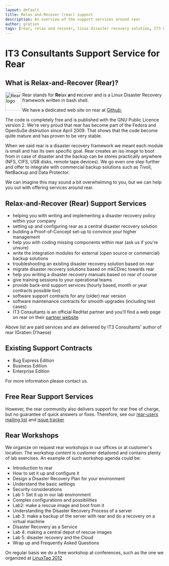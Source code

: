 ```yaml
---
layout: default
title: Relax-and-Recover (rear) support
description: An overview of the support services around rear
author: gratien
tags: [rear, relax and recover, linux disaster recovery solution, IT3 Consultants, GPL]
---
```


# IT3 Consultants Support Service for Rear

## What is Relax-and-Recover (Rear)?

<img src="{{ site.url }}/images/logo/rear_logo_100.png" width="51" height="58" border="0" align="left" alt="Rear logo" />
Rear stands for <strong>Re</strong>lax <strong>a</strong>nd <strong>r</strong>ecover and is a Linux Disaster Recovery framework written in bash shell.

We have a dedicated web site on rear at [Github:](http://relax-and-recover.org/)

The code is completely free and is published with the GNU Public Licence version 2. We're very proud that rear has become part of the Fedora and OpenSuSe distriution since April 2009.  That shows that the code become quite mature and has proven to be very stable.

When we said rear is a disaster recovery framework we meant each module is small and has its own specific goal. Rear creates an iso image to boot from in case of disaster and the backup can be stores practically anywhere (NFS, CIFS, USB disks, remote tape devices). We go even one step further and offer to integrate with commercial backup solutions such as Tivoli, NetBackup and Data Protector.

We can imagine this may sound a bit overwhelming to you, but we can help you out with offering services around rear.

## Relax-and-Recover (Rear) Support Services

* helping you with writing and implementing a disaster recovery policy within your company
* setting up and configuring rear as a central disaster recovery solution
* building a Proof-of-Concept set-up to convince your higher management
* help you with coding missing components within rear (ask us if you're unsure)
* write the integration modules for external (open source or commercial) backup solutions
* troubleshooting an existing disaster recovery solution based on rear
* migrate disaster recovery solutions based on mkCDrec towards rear
* help you writing a disaster recovery manuals based on rear of course
* give training sessions to your operational teams
* provide back-end support services (hourly based, month or year contracts possible too)
* software support contracts for any (older) rear version
* software maintenance contracts for smooth upgrades (including test cases)
* IT3 Consultants is an official RedHat partner and you'll find a web page on rear on their [partner website](http://redhat.force.com/finder/PFPartnerDetail?id=0016000000M8PW4AAN)

Above list are paid services and are delivered by IT3 Consultants' author of rear (Gratien D'haese)

## Existing Support Contracts

* Bug Express Edition
* Business Edition
* Enterprise Edition

For more information please contact us.

## Free Rear Support Services

However, the rear community also delivers support for rear free of charge, but no guarantee of quick answers or fixes. Therefore, see our [rear-users mailing list](http://lists.relax-and-recover.org/mailman/listinfo/rear-users) and [issue tracker](https://github.com/rear/rear/issues)

## Rear Workshops

We organize on request rear workshops in our offices or at customer's location. The workshop content is customer detailored and contains plenty of lab exercises. An example of such workshop agenda could be:

-	Introduction to rear
-	How to set it up and configure it
-	Design a Disaster Recovery Plan for your environment
-	Understand the basic settings
-	Security considerations
-	Lab 1: Set it up in our lab environment
-	Complex configurations and possibilities
-	Lab2: make a rescue image and boot from it
-	Understanding the Disaster Recovery Process of a server
-	Lab 3: make a backup of the server with rear and do a recovery on a virtual machine
-	Disaster Recovery as a Service
-	Lab 4: making a central depot of rescue images
-	Lab 5: disaster recovery and the Cloud
-	Wrap up and Frequently Asked Questions


On regular basis we do a free workshop at conferences, such as the one we organized at [LinuxTag 2012](http://www.linuxtag.org/2012/de/program/workshops/workshops/vortragsdetails-talkid701.html)
